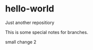 hello-world
===========

Just another repositiory

This is some special notes for branches.

small change 2
